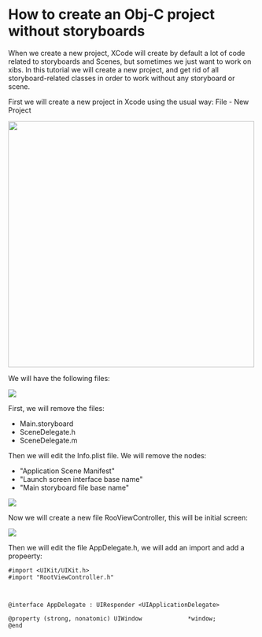 # How to create an Obj-C project without storyboards


When we create a new project, XCode will create by default a lot of code related to storyboards and Scenes, but sometimes we just want to 
work on xibs.
In this tutorial we will create a new project, and get rid of all storyboard-related classes in order to work without any storyboard or scene.

First we will create a new project in Xcode using the usual way: File - New Project

<image src="images/newProject.png" width="500" />
  
We will have the following files:

<image src="images/files.png" />


 First, we will remove the files:
-  Main.storyboard
- SceneDelegate.h
- SceneDelegate.m

Then we will edit the Info.plist file. We will remove the nodes:
- "Application Scene Manifest"
- "Launch screen interface base name"
- "Main storyboard file base name"

<image src="images/infoplist.png" />



Now we will create a new file RooViewController, this will be initial screen:

<image src="images/newFile.png" />

Then we will edit the file AppDelegate.h, we will add an import and add a propeerty:

````
#import <UIKit/UIKit.h>
#import "RootViewController.h"



@interface AppDelegate : UIResponder <UIApplicationDelegate>

@property (strong, nonatomic) UIWindow             *window;
@end
````



